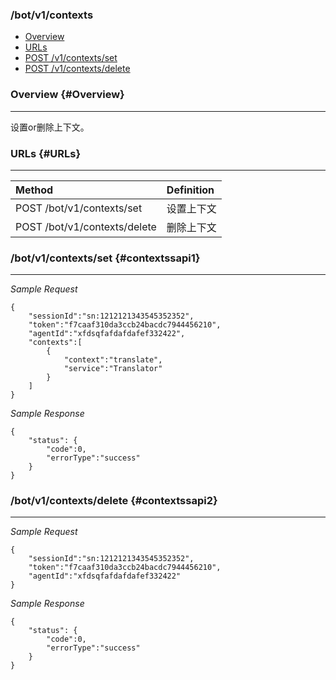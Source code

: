 ### /bot/v1/contexts

* [Overview](#Overview)
* [URLs](#URLs)
* [POST /v1/contexts/set](#contextssapi1)
* [POST /v1/contexts/delete](#contextssapi2)

### Overview {#Overview}

---

设置or删除上下文。

### URLs {#URLs}

---

| Method | Definition |
| :--- | :--- |
| POST /bot/v1/contexts/set | 设置上下文 |
| POST /bot/v1/contexts/delete | 删除上下文 |

### /bot/v1/contexts/set {#contextssapi1}

---

_Sample Request_

```
{
    "sessionId":"sn:1212121343545352352",
    "token":"f7caaf310da3ccb24bacdc7944456210",
    "agentId":"xfdsqfafdafdafef332422",
    "contexts":[
        {
            "context":"translate",
            "service":"Translator"
        }
    ]
}
```

_Sample Response_

```
{
    "status": {
        "code":0,
        "errorType":"success"
    }
}
```

### /bot/v1/contexts/delete {#contextssapi2}

---

_Sample Request_

```
{
    "sessionId":"sn:1212121343545352352",
    "token":"f7caaf310da3ccb24bacdc7944456210",
    "agentId":"xfdsqfafdafdafef332422"
}
```

_Sample Response_

```
{
    "status": {
        "code":0,
        "errorType":"success"
    }
}
```



